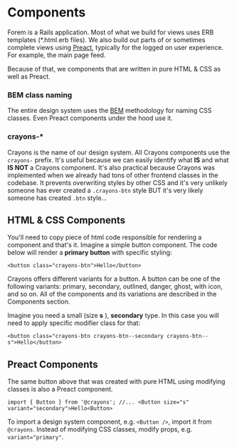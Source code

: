 # Components

Forem is a Rails application. Most of what we build for views uses ERB templates
(\*.html.erb files). We also build out parts of or sometimes complete views
using [Preact](https://docs.forem.com/frontend/preact), typically for the logged
on user experience. For example, the main page feed.

Because of that, we components that are written in pure HTML & CSS as well as
Preact.

### BEM class naming

The entire design system uses the [BEM](http://getbem.com/naming) methodology
for naming CSS classes. Even Preact components under the hood use it.

### crayons-\*

Crayons is the name of our design system. All Crayons components use the
`crayons-` prefix. It's useful because we can easily identify what **IS** and
what **IS NOT** a Crayons component. It's also practical because Crayons was
implemented when we already had tons of other frontend classes in the codebase.
It prevents overwriting styles by other CSS and it's very unlikely someone has
ever created a `.crayons-btn` style BUT it's very likely someone has created
`.btn` style...

## HTML & CSS Components

You'll need to copy piece of html code responsible for rendering a component and
that's it. Imagine a simple button component. The code below will render a
**primary button** with specific styling:

`<button class="crayons-btn">Hello</button>`

Crayons offers different variants for a button. A button can be one of the
following variants: primary, secondary, outlined, danger, ghost, with icon, and
so on. All of the components and its variations are described in the Components
section.

Imagine you need a small (size **s** ), **secondary** type. In this case you
will need to apply specific modifier class for that:

`<button class="crayons-btn crayons-btn--secondary crayons-btn--s">Hello</button>`

## Preact Components

The same button above that was created with pure HTML using modifying classes is
also a Preact component.

`import { Button } from '@crayons'; //... <Button size="s" variant="secondary">Hello<Button>`

To import a design system component, e.g. `<Button />`, import it from
`@crayons`. Instead of modifying CSS classes, modify props, e.g.
`variant="primary"`.
